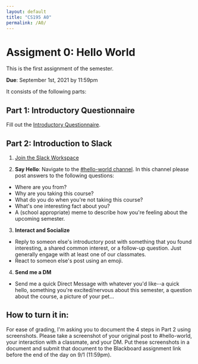 ```yaml
---
layout: default
title: "CS195 A0"
permalink: /A0/
---
```


# Assigment 0: Hello World
This is the first assignment of the semester. 

**Due**: September 1st, 2021 by 11:59pm

It consists of the following parts: 

## Part 1: Introductory Questionnaire
Fill out the [Introductory Questionnaire](https://forms.gle/LG131Pri4ziiKr3x5).

## Part 2: Introduction to Slack
1. [Join the Slack Workspace](https://join.slack.com/t/hci-f21/shared_invite/zt-us259xj5-Go00xrmOYvHNIFWGytSqxQ)

2. **Say Hello**: Navigate to the [#hello-world channel](https://hci-f21.slack.com/archives/C02C7KWEQSE). In this channel please post answers to the following questions: 


  - Where are you from?
  - Why are you taking this course?
  - What do you do when you're not taking this course?
  - What's one interesting fact about you?
  - A (school appropriate) meme to describe how you're feeling about the upcoming semester. 


3. **Interact and Socialize**


- Reply to someon else's introductory post with something that you found interesting, 
a shared common interest, or a follow-up question. Just generally engage with at least one of our classmates.
- React to someon else's post using an emoji.


4. **Send me a DM**
- Send me a quick Direct Message with whatever you'd like--a quick hello, something you're excited/nervous about this semester, 
a question about the course, a picture of your pet...


## How to turn it in:
For ease of grading, I'm asking you to document the 4 steps in Part 2 using screenshots. Please take a screenshot of your original post to #hello-world, 
your interaction with a classmate, and your DM. Put these screenshots in a document and submit that document to the Blackboard assignment link before the end of the day on 9/1 (11:59pm).
